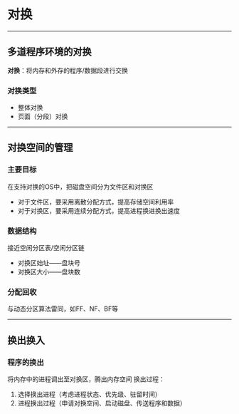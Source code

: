 
# 对换

---
## 多道程序环境的对换
**对换**：将内存和外存的程序/数据段进行交换

### 对换类型
* 整体对换
* 页面（分段）对换

---
## 对换空间的管理
### 主要目标
在支持对换的OS中，把磁盘空间分为文件区和对换区
* 对于文件区，要采用离散分配方式，提高存储空间利用率
* 对于对换区，要采用连续分配方式，提高进程换进换出速度

### 数据结构
接近空闲分区表/空闲分区链
* 对换区始址——盘块号
* 对换区大小——盘块数

### 分配回收
与动态分区算法雷同，如FF、NF、BF等

---
## 换出换入
### 程序的换出
将内存中的进程调出至对换区，腾出内存空间
换出过程：
1. 选择换出进程（考虑进程状态、优先级、驻留时间）
2. 进程换出过程（申请对换空间、启动磁盘、传送程序和数据）